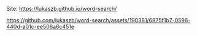 Site: https://lukaszb.github.io/word-search/




https://github.com/lukaszb/word-search/assets/190381/6875f1b7-0596-440d-a01c-ee506a6c451e

